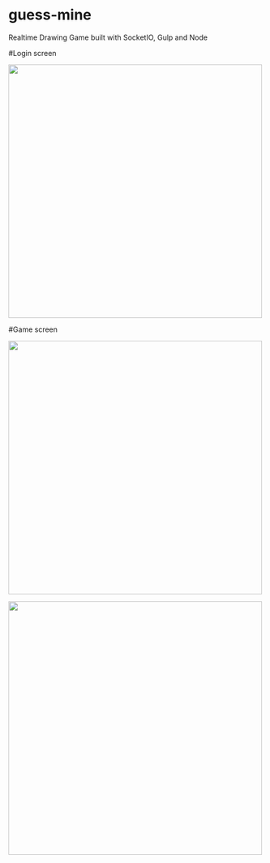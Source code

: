 # guess-mine
Realtime Drawing Game built with SocketIO, Gulp and Node

#Login screen

<img width="500" src="https://user-images.githubusercontent.com/59558363/83370029-1bfd7100-a3f9-11ea-8a4d-3a0c5100b7bc.png"></img>

#Game screen

<img width="500" src="https://user-images.githubusercontent.com/59558363/83370180-90d0ab00-a3f9-11ea-9076-685f47240266.png"></img>

<img width="500" src="https://user-images.githubusercontent.com/59558363/83370215-aa71f280-a3f9-11ea-82d2-4d5d55e1fcc5.png"></img>
